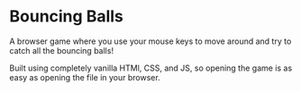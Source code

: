 # Bouncing Balls

A browser game where you use your mouse keys to move around and try to catch all the bouncing balls!

Built using completely vanilla HTMl, CSS, and JS, so opening the game is as easy as opening the file in your browser.

